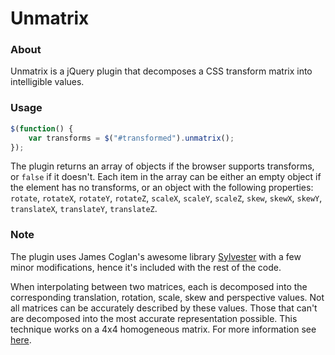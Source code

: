 # Unmatrix

### About

Unmatrix is a jQuery plugin that decomposes a CSS transform matrix into
intelligible values.

### Usage

```javascript
$(function() {
    var transforms = $("#transformed").unmatrix();
});
```

The plugin returns an array of objects if the browser supports transforms, or
```false``` if it doesn't. Each item in the array can be either an empty
object if the element has no transforms, or an object with the following
properties:
```rotate```, ```rotateX```, ```rotateY```, ```rotateZ```, ```scaleX```,
```scaleY```, ```scaleZ```, ```skew```, ```skewX```, ```skewY```,
```translateX```, ```translateY```, ```translateZ```.

### Note

The plugin uses James Coglan's awesome library
[Sylvester](http://sylvester.jcoglan.com/) with a few minor modifications, hence
it's included with the rest of the code.

When interpolating between two matrices, each is decomposed into the corresponding
translation, rotation, scale, skew and perspective values. Not all matrices can
be accurately described by these values. Those that can't are decomposed into
the most accurate representation possible. This technique works on a 4x4
homogeneous matrix. For more information see
[here](http://dev.w3.org/csswg/css3-transforms/).
